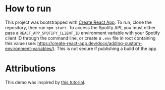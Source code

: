 # How to run

This project was bootstrapped with [Create React App](https://github.com/facebook/create-react-app). To run, clone the repository, then run `npm start`. To access the Spotify API, you must either pass a `REACT_APP_SPOTIFY_CLIENT_ID` environment variable with your Spotify client ID through the command line, or create a `.env` file in root containing this value (see: https://create-react-app.dev/docs/adding-custom-environment-variables/). This is not secure if publishing a build of the app.

# Attributions

This demo was inspired by [this tutorial](https://dev.to/dom_the_dev/how-to-use-the-spotify-api-in-your-react-js-app-50pn). 

